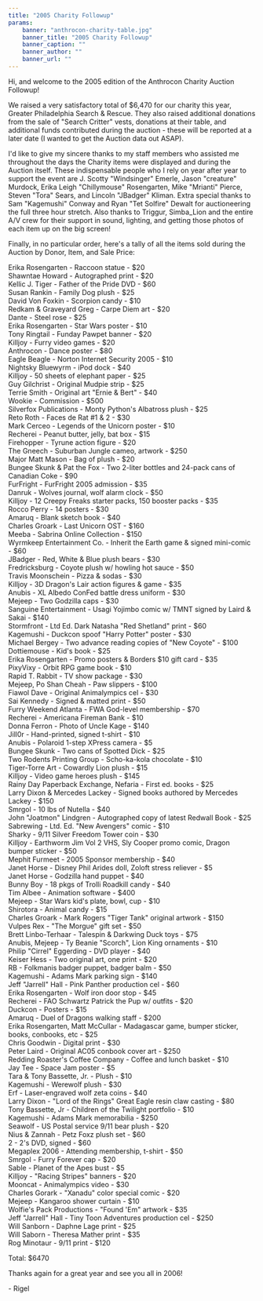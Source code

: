 ```yaml
---
title: "2005 Charity Followup"
params:
    banner: "anthrocon-charity-table.jpg"
    banner_title: "2005 Charity Followup"
    banner_caption: ""
    banner_author: ""
    banner_url: ""
---
```


Hi, and welcome to the 2005 edition of the Anthrocon Charity Auction Followup!

We raised a very satisfactory total of $6,470 for our charity this year, Greater Philadelphia Search & Rescue. They also raised additional donations from the sale of "Search Critter" vests, donations at their table, and additional funds contributed during the auction - these will be reported at a later date (I wanted to get the Auction data out ASAP).

I'd like to give my sincere thanks to my staff members who assisted me throughout the days the Charity items were displayed and during the Auction itself. These indispensable people who I rely on year after year to support the event are J. Scotty "Windsinger" Emerle, Jason "creature" Murdock, Erika Leigh "Chillymouse" Rosengarten, Mike "Mrianti" Pierce, Steven "Tora" Sears, and Lincoln "JBadger" Kliman. Extra special thanks to Sam "Kagemushi" Conway and Ryan "Tet Solfire" Dewalt for auctioneering the full three hour stretch. Also thanks to Triggur, Simba_Lion and the entire A/V crew for their support in sound, lighting, and getting those photos of each item up on the big screen!

Finally, in no particular order, here's a tally of all the items sold during the Auction by Donor, Item, and Sale Price:

Erika Rosengarten - Raccoon statue - $20<br>
Shawntae Howard - Autographed print - $20<br>
Kellic J. Tiger - Father of the Pride DVD - $60<br>
Susan Rankin - Family Dog plush - $25<br>
David Von Foxkin - Scorpion candy - $10<br>
Redkam & Graveyard Greg - Carpe Diem art - $20<br>
Dante - Steel rose - $25<br>
Erika Rosengarten - Star Wars poster - $10<br>
Tony Ringtail - Funday Pawpet banner - $20<br>
Killjoy - Furry video games - $20<br>
Anthrocon - Dance poster - $80<br>
Eagle Beagle - Norton Internet Security 2005 - $10<br>
Nightsky Bluewyrm - iPod dock - $40<br>
Killjoy - 50 sheets of elephant paper - $25<br>
Guy Gilchrist - Original Mudpie strip - $25<br>
Terrie Smith - Original art "Ernie & Bert" - $40<br>
Wookie - Commission - $500<br>
Silverfox Publications - Monty Python's Albatross plush - $25<br>
Reto Roth - Faces de Rat #1 & 2 - $30<br>
Mark Cerceo - Legends of the Unicorn poster - $10<br>
Recherei - Peanut butter, jelly, bat box - $15<br>
Firehopper - Tyrune action figure - $20<br>
The Gneech - Suburban Jungle cameo, artwork - $250<br>
Major Matt Mason - Bag of plush - $20<br>
Bungee Skunk & Pat the Fox - Two 2-liter bottles and 24-pack cans of Canadian Coke - $90<br>
FurFright - FurFright 2005 admission - $35<br>
Danruk - Wolves journal, wolf alarm clock - $50<br>
Killjoy - 12 Creepy Freaks starter packs, 150 booster packs - $35<br>
Rocco Perry - 14 posters - $30<br>
Amaruq - Blank sketch book - $40<br>
Charles Groark - Last Unicorn OST - $160<br>
Meeba - Sabrina Online Collection - $150<br>
Wyrmkeep Entertainment Co. - Inherit the Earth game & signed mini-comic - $60<br>
JBadger - Red, White & Blue plush bears - $30<br>
Fredricksburg - Coyote plush w/ howling hot sauce - $50<br>
Travis Moonschein - Pizza & sodas - $30<br>
Killjoy - 3D Dragon's Lair action figures & game - $35<br>
Anubis - XL Albedo ConFed battle dress uniform - $30<br>
Mejeep - Two Godzilla caps - $30<br>
Sanguine Entertainment - Usagi Yojimbo comic w/ TMNT signed by Laird & Sakai - $140<br>
Stormfront - Ltd Ed. Dark Natasha "Red Shetland" print - $60<br>
Kagemushi - Duckcon spoof "Harry Potter" poster - $30<br>
Michael Bergey - Two advance reading copies of "New Coyote" - $100<br>
Dottiemouse - Kid's book - $25<br>
Erika Rosengarten - Promo posters & Borders $10 gift card - $35<br>
PixyVixy - Orbit RPG game book - $10<br>
Rapid T. Rabbit - TV show package - $30<br>
Mejeep, Po Shan Cheah - Paw slippers - $100<br>
Fiawol Dave - Original Animalympics cel - $30<br>
Sai Kennedy - Signed & matted print - $50<br>
Furry Weekend Atlanta - FWA God-level membership - $70<br>
Recherei - Americana Fireman Bank - $10<br>
Donna Ferron - Photo of Uncle Kage - $140<br>
Jill0r - Hand-printed, signed t-shirt - $10<br>
Anubis - Polaroid 1-step XPress camera - $5<br>
Bungee Skunk - Two cans of Spotted Dick - $25<br>
Two Rodents Printing Group - Scho-ka-kola chocolate - $10<br>
Tiger-Torre Art - Cowardly Lion plush - $15<br>
Killjoy - Video game heroes plush - $145<br>
Rainy Day Paperback Exchange, Nefaria - First ed. books - $25<br>
Larry Dixon & Mercedes Lackey - Signed books authored by Mercedes Lackey - $150<br>
Smrgol - 10 lbs of Nutella - $40<br>
John "Joatmon" Lindgren - Autographed copy of latest Redwall Book - $25<br>
Sabrewing - Ltd. Ed. "New Avengers" comic - $10<br>
Sharky - 9/11 Silver Freedom Tower coin - $30<br>
Killjoy - Earthworm Jim Vol 2 VHS, Sly Cooper promo comic, Dragon bumper sticker - $50<br>
Mephit Furmeet - 2005 Sponsor membership - $40<br>
Janet Horse - Disney Phil Arides doll, Zoloft stress reliever - $5<br>
Janet Horse - Godzilla hand puppet - $40<br>
Bunny Boy - 18 pkgs of Trolli Roadkill candy - $40<br>
Tim Albee - Animation software - $400<br>
Mejeep - Star Wars kid's plate, bowl, cup - $10<br>
Shirotora - Animal candy - $15<br>
Charles Groark - Mark Rogers "Tiger Tank" original artwork - $150<br>
Vulpes Rex - "The Morgue" gift set - $50<br>
Brett Linbo-Terhaar - Talespin & Darkwing Duck toys - $75<br>
Anubis, Mejeep - Ty Beanie "Scorch", Lion King ornaments - $10<br>
Philip "Cirrel" Eggerding - DVD player - $40<br>
Keiser Hess - Two original art, one print - $20<br>
RB - Folkmanis badger puppet, badger balm - $50<br>
Kagemushi - Adams Mark parking sign - $140<br>
Jeff "Jarrell" Hall - Pink Panther production cel - $60<br>
Erika Rosengarten - Wolf iron door stop - $45<br>
Recherei - FAO Schwartz Patrick the Pup w/ outfits - $20<br>
Duckcon - Posters - $15<br>
Amaruq - Duel of Dragons walking staff - $200<br>
Erika Rosengarten, Matt McCullar - Madagascar game, bumper sticker, books, conbooks, etc - $25<br>
Chris Goodwin - Digital print - $30<br>
Peter Laird - Original AC05 conbook cover art - $250<br>
Redding Roaster's Coffee Company - Coffee and lunch basket - $10<br>
Jay Tee - Space Jam poster - $5<br>
Tara & Tony Bassette, Jr. - Plush - $10<br>
Kagemushi - Werewolf plush - $30<br>
Erf - Laser-engraved wolf zeta coins - $40<br>
Larry Dixon - "Lord of the Rings" Great Eagle resin claw casting - $80<br>
Tony Bassette, Jr - Children of the Twilight portfolio - $10<br>
Kagemushi - Adams Mark memorabilia - $250<br>
Seawolf - US Postal service 9/11 bear plush - $20<br>
Nius & Zannah - Petz Foxz plush set - $60<br>
2 - 2's DVD, signed - $60<br>
Megaplex 2006 - Attending membership, t-shirt - $50<br>
Smrgol - Furry Forever cap - $20<br>
Sable - Planet of the Apes bust - $5<br>
Killjoy - "Racing Stripes" banners - $20<br>
Mooncat - Animalympics video - $30<br>
Charles Gorark - "Xanadu" color special comic - $20<br>
Mejeep - Kangaroo shower curtain - $10<br>
Wolfie's Pack Productions - "Found 'Em" artwork - $35<br>
Jeff "Jarrell" Hall - Tiny Toon Adventures production cel - $250<br>
Will Sanborn - Daphne Lage print - $25<br>
Will Saborn - Theresa Mather print - $35<br>
Rog Minotaur - 9/11 print - $120

Total: $6470

Thanks again for a great year and see you all in 2006!

\- Rigel
